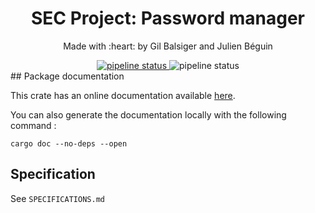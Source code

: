 <div align="center">
<h1>SEC Project: Password manager</h1>
<p>Made with :heart: by Gil Balsiger and Julien Béguin</p>
<a href="https://gitlab.com/jul0105/SEC_Projet/-/commits/main">
<img alt="pipeline status" src="https://gitlab.com/jul0105/SEC_Projet/badges/main/pipeline.svg?key_text=Tests" />
</a>
<img alt="pipeline status" src="https://img.shields.io/static/v1?logo=rust&label=Made%20in&message=Rust&color=blue" />
</div>
## Package documentation

This crate has an online documentation available [here](https://jul0105.gitlab.io/SEC_Projet/sec_project/index.html).

You can also generate the documentation locally with the following command :

```
cargo doc --no-deps --open
```



## Specification

See `SPECIFICATIONS.md`
